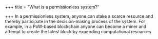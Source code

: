 +++
title = "What is a permissionless system?"

+++
In a permissionless system, anyone can stake a scarce resource and thereby participate in the decision-making process of the system. For example, in a PoW-based blockchain anyone can become a miner and attempt to create the latest block by expending computational resources.